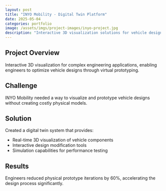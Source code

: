 ```yaml
---
layout: post
title: "INYO Mobility - Digital Twin Platform"
date: 2025-05-04
categories: portfolio
image: /assets/imgs/project-images/inyo-project.jpg
description: "Interactive 3D visualization solutions for vehicle design optimization"
---
```


## Project Overview

Interactive 3D visualization for complex engineering applications, enabling engineers to optimize vehicle designs through virtual prototyping.

## Challenge

INYO Mobility needed a way to visualize and prototype vehicle designs without creating costly physical models.

## Solution

Created a digital twin system that provides:
- Real-time 3D visualization of vehicle components
- Interactive design modification tools
- Simulation capabilities for performance testing

## Results

Engineers reduced physical prototype iterations by 60%, accelerating the design process significantly.